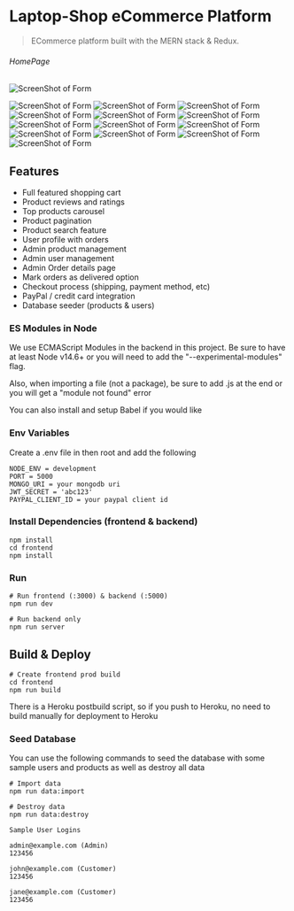 # Laptop-Shop eCommerce Platform

> ECommerce platform built with the MERN stack & Redux.



###### HomePage


![ScreenShot of Form](screenshots/a.png)


![ScreenShot of Form](screenshots/b.png)
![ScreenShot of Form](screenshots/c.png)
![ScreenShot of Form](screenshots/d.png)
![ScreenShot of Form](screenshots/e.png)
![ScreenShot of Form](screenshots/f.png)
![ScreenShot of Form](screenshots/g.png)
![ScreenShot of Form](screenshots/h.png)
![ScreenShot of Form](screenshots/i.png)
![ScreenShot of Form](screenshots/j.png)
![ScreenShot of Form](screenshots/k.png)
![ScreenShot of Form](screenshots/l.png)
![ScreenShot of Form](screenshots/m.png)
![ScreenShot of Form](screenshots/n.png)
















## Features

- Full featured shopping cart
- Product reviews and ratings
- Top products carousel
- Product pagination
- Product search feature
- User profile with orders
- Admin product management
- Admin user management
- Admin Order details page
- Mark orders as delivered option
- Checkout process (shipping, payment method, etc)
- PayPal / credit card integration
- Database seeder (products & users)




### ES Modules in Node

We use ECMAScript Modules in the backend in this project. Be sure to have at least Node v14.6+ or you will need to add the "--experimental-modules" flag.

Also, when importing a file (not a package), be sure to add .js at the end or you will get a "module not found" error

You can also install and setup Babel if you would like

### Env Variables

Create a .env file in then root and add the following

```
NODE_ENV = development
PORT = 5000
MONGO_URI = your mongodb uri
JWT_SECRET = 'abc123'
PAYPAL_CLIENT_ID = your paypal client id
```

### Install Dependencies (frontend & backend)

```
npm install
cd frontend
npm install
```

### Run

```
# Run frontend (:3000) & backend (:5000)
npm run dev

# Run backend only
npm run server
```

## Build & Deploy

```
# Create frontend prod build
cd frontend
npm run build
```

There is a Heroku postbuild script, so if you push to Heroku, no need to build manually for deployment to Heroku

### Seed Database

You can use the following commands to seed the database with some sample users and products as well as destroy all data

```
# Import data
npm run data:import

# Destroy data
npm run data:destroy
```

```
Sample User Logins

admin@example.com (Admin)
123456

john@example.com (Customer)
123456

jane@example.com (Customer)
123456
```



